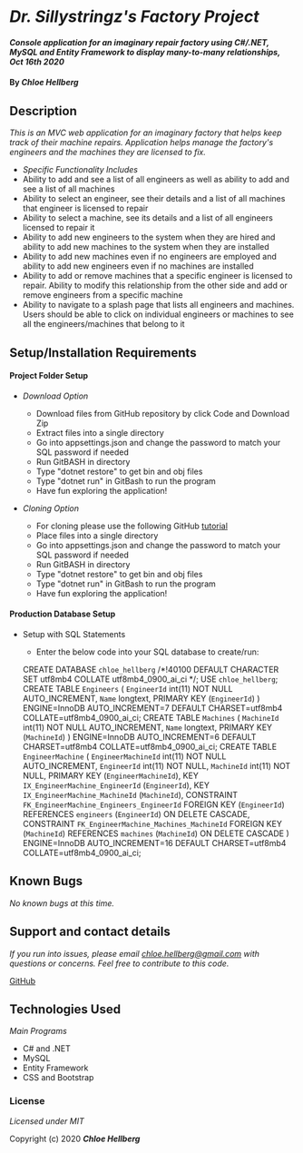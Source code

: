# _Dr. Sillystringz's Factory Project_

#### _Console application for an imaginary repair factory using C#/.NET, MySQL and Entity Framework to display many-to-many relationships, Oct 16th 2020_

#### By _**Chloe Hellberg**_

## Description

_This is an MVC web application for an imaginary factory that helps keep track of their machine repairs. Application helps manage the factory's engineers and the machines they are licensed to fix._
  * _Specific Functionality Includes_
   * Ability to add and see a list of all engineers as well as ability to add and see a list of all machines
   * Ability to select an engineer, see their details and a list of all machines that engineer is licensed to repair
   * Ability to select a machine, see its details and a list of all engineers licensed to repair it
   * Ability to add new engineers to the system when they are hired and ability to add new machines to the system when they are installed
   * Ability to add new machines even if no engineers are employed and ability to add new engineers even if no machines are installed
   * Ability to add or remove machines that a specific engineer is licensed to repair. Ability to modify this relationship from the other side and add or remove engineers from a specific machine
   * Ability to navigate to a splash page that lists all engineers and machines. Users should be able to click on individual engineers or machines to see all the engineers/machines that belong to it


## Setup/Installation Requirements

#### Project Folder Setup
* _Download Option_
  * Download files from GitHub repository by click Code and Download Zip
  * Extract files into a single directory
  * Go into appsettings.json and change the password to match your SQL password if needed
  * Run GitBASH in directory
  * Type "dotnet restore" to get bin and obj files
  * Type "dotnet run" in GitBash to run the program
  * Have fun exploring the application!

* _Cloning Option_
  * For cloning please use the following GitHub [tutorial](https://docs.github.com/en/enterprise/2.16/user/github/creating-cloning-and-archiving-repositories/cloning-a-repository)
  * Place files into a single directory
  * Go into appsettings.json and change the password to match your SQL password if needed
  * Run GitBASH in directory
  * Type "dotnet restore" to get bin and obj files
  * Type "dotnet run" in GitBash to run the program
  * Have fun exploring the application!

#### Production Database Setup

* Setup with SQL Statements
  * Enter the below code into your SQL database to create/run: 

  CREATE DATABASE `chloe_hellberg` /*!40100 DEFAULT CHARACTER SET utf8mb4 COLLATE utf8mb4_0900_ai_ci */;
  USE `chloe_hellberg`;
  CREATE TABLE `Engineers` (
    `EngineerId` int(11) NOT NULL AUTO_INCREMENT,
    `Name` longtext,
    PRIMARY KEY (`EngineerId`)
  ) ENGINE=InnoDB AUTO_INCREMENT=7 DEFAULT CHARSET=utf8mb4 COLLATE=utf8mb4_0900_ai_ci;
  CREATE TABLE `Machines` (
    `MachineId` int(11) NOT NULL AUTO_INCREMENT,
    `Name` longtext,
    PRIMARY KEY (`MachineId`)
  ) ENGINE=InnoDB AUTO_INCREMENT=6 DEFAULT CHARSET=utf8mb4 COLLATE=utf8mb4_0900_ai_ci;
  CREATE TABLE `EngineerMachine` (
    `EngineerMachineId` int(11) NOT NULL AUTO_INCREMENT,
    `EngineerId` int(11) NOT NULL,
    `MachineId` int(11) NOT NULL,
    PRIMARY KEY (`EngineerMachineId`),
    KEY `IX_EngineerMachine_EngineerId` (`EngineerId`),
    KEY `IX_EngineerMachine_MachineId` (`MachineId`),
    CONSTRAINT `FK_EngineerMachine_Engineers_EngineerId` FOREIGN KEY (`EngineerId`) REFERENCES `engineers` (`EngineerId`) ON DELETE CASCADE,
    CONSTRAINT `FK_EngineerMachine_Machines_MachineId` FOREIGN KEY (`MachineId`) REFERENCES `machines` (`MachineId`) ON DELETE CASCADE
  ) ENGINE=InnoDB AUTO_INCREMENT=16 DEFAULT CHARSET=utf8mb4 COLLATE=utf8mb4_0900_ai_ci;

## Known Bugs

_No known bugs at this time._

## Support and contact details

_If you run into issues, please email chloe.hellberg@gmail.com with questions or concerns. Feel free to contribute to this code._

[GitHub](https://github.com/chloehellberg)

## Technologies Used

_Main Programs_
  * C# and .NET
  * MySQL
  * Entity Framework
  * CSS and Bootstrap

### License

*Licensed under MIT*

Copyright (c) 2020 **_Chloe Hellberg_**